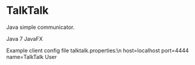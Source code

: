 TalkTalk
========

Java simple communicator.

Java 7
JavaFX

Example client config file talktalk.properties:\n
host=localhost
port=4444
name=TalkTalk User
